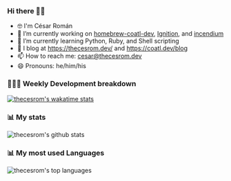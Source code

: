 ### Hi there 👋🏽

<!--
**thecesrom/thecesrom** is a ✨ _special_ ✨ repository because its `README.md` (this file) appears on your GitHub profile.

Here are some ideas to get you started:
-->
- 🤓 I'm César Román
- 🔭 I’m currently working on [homebrew-coatl-dev](https://github.com/coatl-dev/homebrew-coatl-dev/), [Ignition](https://github.com/thecesrom/Ignition), and [incendium](https://github.com/thecesrom/incendium)
- 🌱 I’m currently learning Python, Ruby, and Shell scripting
- 📖 I blog at https://thecesrom.dev/ and https://coatl.dev/blog
- 📫 How to reach me: cesar@thecesrom.dev
- 😄 Pronouns: he/him/his
<!-- 
### 🎧 Now Playing on Spotify

<a href="https://now-playing-profile.thecesrom.vercel.app/now-playing?open">
    <img src="https://now-playing-profile.thecesrom.vercel.app/now-playing" width="256" height="64" alt="Now Playing">
</a> -->

### 👨🏽‍💻 Weekly Development breakdown

[![thecesrom's wakatime stats](https://github-readme-stats.thecesrom.vercel.app/api/wakatime?username=thecesrom&layout=compact&theme=dark)](https://wakatime.com/@thecesrom)

### 📊 My stats

![thecesrom's github stats](https://github-readme-stats.thecesrom.vercel.app/api?username=thecesrom&count_private=true&show_icons=true&include_all_commits=true&theme=dark)

### 📊 My most used Languages

![thecesrom's top languages](https://github-readme-stats.thecesrom.vercel.app/api/top-langs/?username=thecesrom&layout=compact&theme=dark)
